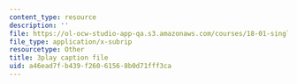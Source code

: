 ```yaml
---
content_type: resource
description: ''
file: https://ol-ocw-studio-app-qa.s3.amazonaws.com/courses/18-01-single-variable-calculus-fall-2006/a46ead7fb439f26061568b0d71fff3ca_--lPz7VFnKI.srt
file_type: application/x-subrip
resourcetype: Other
title: 3play caption file
uid: a46ead7f-b439-f260-6156-8b0d71fff3ca
---
```

